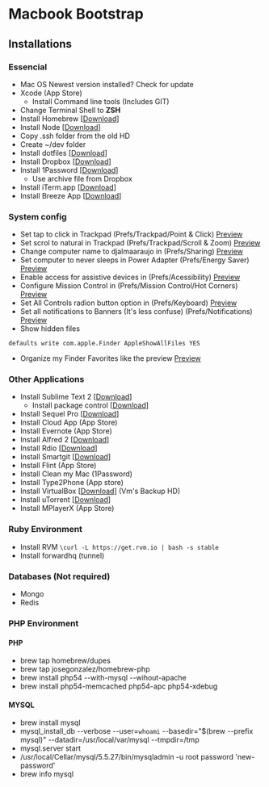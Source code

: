 # Macbook Bootstrap

## Installations

### Essencial
- Mac OS Newest version installed? Check for update
- Xcode (App Store)
  - Install Command line tools (Includes GIT)
- Change Terminal Shell to **ZSH**
- Install Homebrew [[Download](http://mxcl.github.io/homebrew/)]
- Install Node [[Download](http://nodejs.org/)]
- Copy .ssh folder from the old HD
- Create ~/dev folder
- Install dotfiles [[Download](https://github.com/djalmaaraujo/dotfiles)]
- Install Dropbox [[Download](http://dropbox.com/)]
- Install 1Password [[Download](https://agilebits.com/onepassword)]
	- Use archive file from Dropbox
- Install iTerm.app [[Download](http://www.iterm2.com/#/section/home)]
- Install Breeze App [[Download](http://www.autumnapps.com/breeze/)]

### System config
- Set tap to click in Trackpad (Prefs/Trackpad/Point & Click) [Preview](http://cl.ly/image/3W1B0A1B2d0x)
- Set scrol to natural in Trackpad (Prefs/Trackpad/Scroll & Zoom) [Preview](http://cl.ly/image/2n3N1Q3x2c3N)
- Change computer name to djalmaaraujo in (Prefs/Sharing) [Preview](http://cl.ly/image/1d260L3n3o2F)
- Set computer to never sleeps in Power Adapter (Prefs/Energy Saver) [Preview](http://cl.ly/image/3s391f06031r)
- Enable access for assistive devices in (Prefs/Acessibility) [Preview](http://cl.ly/image/1x0C2i250n29)
- Configure Mission Control in (Prefs/Mission Control/Hot Corners) [Preview](http://cl.ly/image/0P1z2R1J2X2k)
- Set All Controls radion button option in (Prefs/Keyboard) [Preview](http://cl.ly/image/1u3H1C1E2U1k)
- Set all notifications to Banners (It's less confuse) (Prefs/Notifications) [Preview](http://cl.ly/image/2n3N1Q3x2c3N)
- Show hidden files
```
defaults write com.apple.Finder AppleShowAllFiles YES
```
- Organize my Finder Favorites like the preview [Preview](http://cl.ly/image/2V3s3I0i3O2n)

### Other Applications
- Install Sublime Text 2 [[Download](http://www.sublimetext.com/2)]
	- Install package control [[Download](http://wbond.net/sublime_packages/package_control)]
- Install Sequel Pro [[Download](http://www.sequelpro.com/)]
- Install Cloud App (App Store)
- Install Evernote (App Store)
- Install Alfred 2 [[Download](http://alfredapp.com/)]
- Install Rdio [[Download](http://rdio.com/)]
- Install Smartgit [[Download](http://www.syntevo.com/smartgithg/)]
- Install Flint (App Store)
- Install Clean my Mac (1Password)
- Install Type2Phone (App store)
- Install VirtualBox [[Download](https://www.virtualbox.org/)] (Vm's Backup HD)
- Install uTorrent [[Download](http://www.utorrent.com/)]
- Install MPlayerX (App Store)

### Ruby Environment
- Install RVM  ```\curl -L https://get.rvm.io | bash -s stable```
- Install forwardhq (tunnel)

### Databases (Not required)
- Mongo
- Redis

### PHP Environment
#### PHP
* brew tap homebrew/dupes
* brew tap josegonzalez/homebrew-php
* brew install php54 --with-mysql --wihout-apache
* brew install php54-memcached php54-apc php54-xdebug

#### MYSQL
* brew install mysql
* mysql_install_db --verbose --user=`whoami` --basedir="$(brew --prefix mysql)" --datadir=/usr/local/var/mysql --tmpdir=/tmp
* mysql.server start
* /usr/local/Cellar/mysql/5.5.27/bin/mysqladmin -u root password 'new-password'
* brew info mysql
